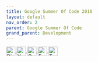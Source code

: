 ```yaml
---
title: Google Summer Of Code 2016
layout: default
nav_order: 2
parent: Google Summer Of Code
grand_parent: Development
---
```


<style>
.btn-logo {
width: 25px;
height: 25px; 
vertical-align: middle;
}
</style>

<a href="https://discord.com/invite/tnsePcW8HY" class="btn">
  <img src="../../../../assets/images/discord_logo.svg" alt="Discord Logo" class="btn-logo">
</a>
<a href="https://www.youtube.com/" class="btn">
  <img src="../../../../assets/images/youtube_logo.svg" alt="YouTube Logo" class="btn-logo">
</a>
<a href="https://groups.google.com/g/catrobat" class="btn">
  <img src="../../../../assets/images/google_logo.svg" alt="Google Group Logo" class="btn-logo">
</a>
<a href="https://www.facebook.com/CatrobatPocketCode" class="btn">
  <img src="../../../../assets/images/facebook_logo.svg" alt="Facebook Logo" class="btn-logo">
</a>
<a href="https://twitter.com/Pocket_Code" class="btn">
  <img src="../../../../assets/images/twitter_logo.svg" alt="Twitter Logo" class="btn-logo">
</a>
